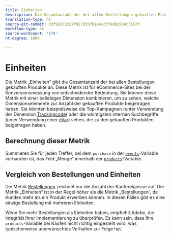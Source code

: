 ```yaml
---
title: Einheiten
description: Die Gesamtanzahl der bei allen Bestellungen gekauften Produkte.
translation-type: ht
source-git-commit: d3f92d72207f027d35f81a4ccf70d01569c3557f
workflow-type: ht
source-wordcount: '174'
ht-degree: 100%

---
```



# Einheiten

Die Metrik „Einheiten“ gibt die Gesamtanzahl der bei allen Bestellungen gekauften Produkte an. Diese Metrik ist für eCommerce-Sites bei der Konversionsmessung von entscheidender Bedeutung. Sie können diese Metrik mit einer beliebigen Dimension kombinieren, um zu sehen, welche Dimensionselemente zur Anzahl der gekauften Produkte beigetragen haben. Sie könnten beispielsweise die Top-Kampagnen (unter Verwendung der Dimension [Trackingcode](../dimensions/tracking-code.md)) oder die wichtigsten internen Suchbegriffe (unter Verwendung einer [eVar](../dimensions/evar.md)) sehen, die zu den gekauften Produkten beigetragen haben.

## Berechnung dieser Metrik

Summieren Sie für jeden Treffer, bei dem `purchase` in der [`events`](/help/implement/vars/page-vars/events/events-overview.md)-Variable vorhanden ist, das Feld „Menge“ innerhalb der [`products`](/help/implement/vars/page-vars/products.md)-Variable.

## Vergleich von Bestellungen und Einheiten

Die Metrik [Bestellungen](orders.md) zeichnet nur die Anzahl der Kaufereignisse auf. Die Metrik „Einheiten“ ist in der Regel höher als die Metrik „Bestellungen“, da Kunden mehr als ein Produkt erwerben können. In diesen Fällen gibt es eine einzige Bestellung mit mehreren Einheiten.

Wenn Sie mehr Bestellungen als Einheiten haben, empfiehlt Adobe, die Integrität Ihrer Implementierung zu überprüfen. Es kann sein, dass Ihre `products`-Variable bei Käufen nicht richtig eingestellt wird, was typischerweise unerwünschtes Verhalten zur Folge hat.

